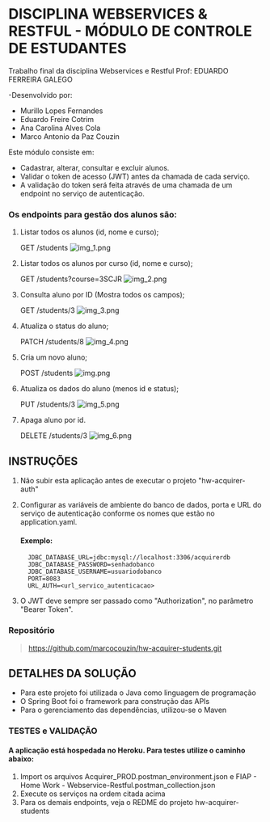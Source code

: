 # DISCIPLINA WEBSERVICES & RESTFUL - MÓDULO DE CONTROLE DE ESTUDANTES

Trabalho final da disciplina Webservices e Restful
Prof: EDUARDO FERREIRA GALEGO

-Desenvolvido por:
<ul>
  <li>Murillo Lopes Fernandes</li>
  <li>Eduardo Freire Cotrim</li>
  <li>Ana Carolina Alves Cola</li>
  <li>Marco Antonio da Paz Couzin</li>
</ul>

Este módulo consiste em:
<ul>
   <li> Cadastrar, alterar, consultar e excluir alunos.</li>
   <li> Validar o token de acesso (JWT) antes da chamada de cada serviço.</li>
   <li> A validação do token será feita através de uma chamada de um endpoint no serviço de autenticação.</li>
</ul>


### Os endpoints para gestão dos alunos são:
1. Listar todos os alunos (id, nome e curso);

   GET /students
   ![img_1.png](img_1.png)

2. Listar todos os alunos por curso (id, nome e curso);

   GET /students?course=3SCJR
   ![img_2.png](img_2.png)

3. Consulta aluno por ID (Mostra todos os campos);

   GET /students/3
   ![img_3.png](img_3.png)

4. Atualiza o status do aluno;

   PATCH /students/8
   ![img_4.png](img_4.png)

5. Cria um novo aluno;

   POST /students
   ![img.png](img.png)

6. Atualiza os dados do aluno (menos id e status);

   PUT /students/3
   ![img_5.png](img_5.png)

7. Apaga aluno por id.

   DELETE /students/3
   ![img_6.png](img_6.png)




## INSTRUÇÕES

1. Não subir esta aplicação antes de executar o projeto "hw-acquirer-auth"
2. Configurar as variáveis de ambiente do banco de dados, porta e URL do serviço de autenticação conforme os nomes que estão no application.yaml.

   #### Exemplo:
         JDBC_DATABASE_URL=jdbc:mysql://localhost:3306/acquirerdb
         JDBC_DATABASE_PASSWORD=senhadobanco
         JDBC_DATABASE_USERNAME=usuariodobanco
         PORT=8083
         URL_AUTH=<url_servico_autenticacao>

3. O JWT deve sempre ser passado como "Authorization", no parâmetro "Bearer Token".


### Repositório
> https://github.com/marcocouzin/hw-acquirer-students.git



## DETALHES DA SOLUÇÃO
<ul>
   <li>Para este projeto foi utilizada o Java como linguagem de programação</li>
   <li>O Spring Boot foi o framework para construção das APIs</li>
   <li>Para o gerenciamento das dependências, utilizou-se o Maven</li>
</ul>


### TESTES e VALIDAÇÃO
#### A aplicação está hospedada no Heroku. Para testes utilize o caminho abaixo:
1. Import os arquivos Acquirer_PROD.postman_environment.json e FIAP - Home Work - Webservice-Restful.postman_collection.json
2. Execute os serviços na ordem citada acima
3. Para os demais endpoints, veja o REDME do projeto hw-acquirer-students
